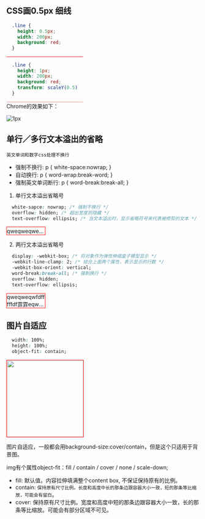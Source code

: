 ## CSS画0.5px 细线
```css
  .line {
    height: 0.5px;
    width: 200px;
    background: red;
  }
```
<div class="line"></div>

```css
  .line {
    height: 1px;
    width: 200px;
    background: red;
    transform: scaleY(0.5)
  }
```
<div class="line_2"></div>
Chrome的效果如下：

![1px](@assets/css/3.png)


## 单行／多行文本溢出的省略

<code>英文单词和数字css处理不换行</code>

* 强制不换行: p { white-space:nowrap; }
* 自动换行: p { word-wrap:break-word; }
* 强制英文单词断行: p { word-break:break-all; }

1. 单行文本溢出省略号
```css
  white-sapce: nowrap; /* 强制不换行 */
  overflow: hidden; /* 超出宽度则隐藏 */
  text-overflow: ellipsis; /* 当文本溢出时，显示省略符号来代表被修剪的文本 */
```
<div class="one-line">
qweqweqweqweqweqwefdafdfds来了fsdfffffffdfdfdfdfdfdfdfdffffffffffffffffffddddddddddfffdfdfdfdfeqweqweqweqweqweqweqweqweqweqweqweqw
</div>

2. 两行文本溢出省略号
```css
  display: -webkit-box; /* 将对象作为弹性伸缩盒子模型显示 */
  -webkit-line-clamp: 2; /* 结合上面两个属性，表示显示的行数 */
  -webkit-box-orient: vertical;
  word-break:break-all; /* 强制换行 */
  overflow: hidden;
  text-overflow: ellipsis;
```
<div class="multy-line">
qweqweqwfdfffffdf霏霏eqw我eqweqwefdafdfds来了fsdfffffffdfdfdfdfdfdfdfdffffffffffffffffffdd震ddddddddfffdfdfdfdfeqweqweqweqweqweqweqweqweqweqweqweqw
</div>

## 图片自适应
```css
  width: 100%;
  height: 100%;
  object-fit: contain;
```
<div class="my-img-box">
  <img class="my-img" src="@assets/common/1.jpg" />
</div>

图片自适应，一般都会用background-size:cover/contain，但是这个只适用于背景图。

img有个属性object-fit：fill / contain / cover / none / scale-down;
* fill: 默认值。内容拉伸填满整个content box, 不保证保持原有的比例。
* contain: <code>保持原有尺寸比例。长度和高度中长的那条边跟容器大小一致，短的那条等比缩放，可能会有留白</code>。
* cover: 保持原有尺寸比例。宽度和高度中短的那条边跟容器大小一致，长的那条等比缩放。可能会有部分区域不可见。


<style scoped>
  .line {
    height: 0.5px;
    width: 200px;
    background: red;
  }
  .line_2 {
    height: 1px;
    width: 200px;
    background: red;
    transform: scaleY(0.5)
  }
  .one-line {
    width: 100px;
    border: 1px solid red;
    overflow: hidden;
    white-space: nowrap;
    text-overflow: ellipsis;
  }
  .multy-line {
    width: 100px;
    border: 1px solid red;
    display: -webkit-box;
    -webkit-box-orient: vertical;
    -webkit-line-clamp: 2;
    word-break:break-all;
    overflow: hidden;
    text-overflow: ellipsis;
  }
  .my-img-box {
    width: 200px;
    height: 200px;
    border: 1px solid red;
  }
  .my-img {
    max-width: 100%!important;
    width: 100%;
    height: 100%;
    object-fit: contain;
  }
</style>